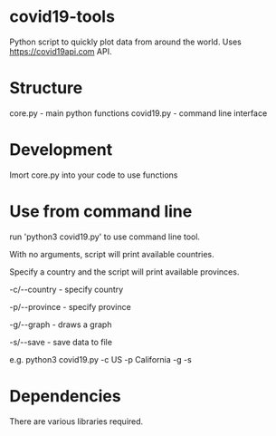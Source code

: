 # covid19-tools
Python script to quickly plot data from around the world. Uses https://covid19api.com API. 

# Structure
core.py - main python functions
covid19.py - command line interface

# Development
Imort core.py into your code to use functions

# Use from command line
run 'python3 covid19.py' to use command line tool.

With no arguments, script will print available countries.

Specify a country and the script will print available provinces.

-c/--country <country> - specify country
  
-p/--province <province> - specify province
  
-g/--graph - draws a graph

-s/--save - save data to file

e.g. python3 covid19.py -c US -p California -g -s

# Dependencies
There are various libraries required.
